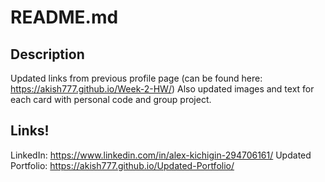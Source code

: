 # README.md

## Description

Updated links from previous profile page (can be found here: https://akish777.github.io/Week-2-HW/) Also updated images and text for each card with personal code and group project.

## Links!
LinkedIn: https://www.linkedin.com/in/alex-kichigin-294706161/
Updated Portfolio: https://akish777.github.io/Updated-Portfolio/
